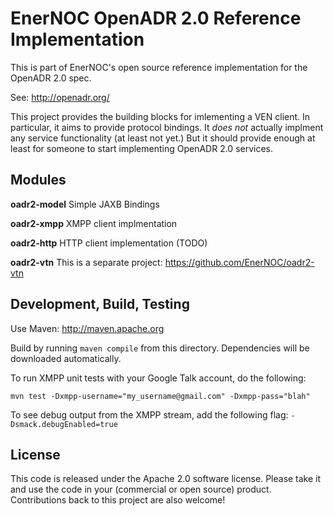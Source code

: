 # EnerNOC OpenADR 2.0 Reference Implementation #

This is part of EnerNOC's open source reference implementation for the OpenADR 2.0 spec.  

See: http://openadr.org/

This project provides the building blocks for imlementing a VEN client.  In particular,
it aims to provide protocol bindings.  It *does not* actually implment any service 
functionality (at least not yet.)  But it should provide enough at least for someone to 
start implementing OpenADR 2.0 services. 

## Modules ##

**oadr2-model** Simple JAXB Bindings

**oadr2-xmpp** XMPP client implmentation

**oadr2-http** HTTP client implementation (TODO)

**oadr2-vtn** This is a separate project: https://github.com/EnerNOC/oadr2-vtn


## Development, Build, Testing ##

Use Maven: http://maven.apache.org

Build by running `maven compile` from this directory.  Dependencies will be downloaded automatically.  

To run XMPP unit tests with your Google Talk account, do the following:

    mvn test -Dxmpp-username="my_username@gmail.com" -Dxmpp-pass="blah"

To see debug output from the XMPP stream, add the following flag:
`-Dsmack.debugEnabled=true`


## License ##

This code is released under the Apache 2.0 software license.  Please take it 
and use the code in your (commercial or open source) product.  Contributions 
back to this project are also welcome!
